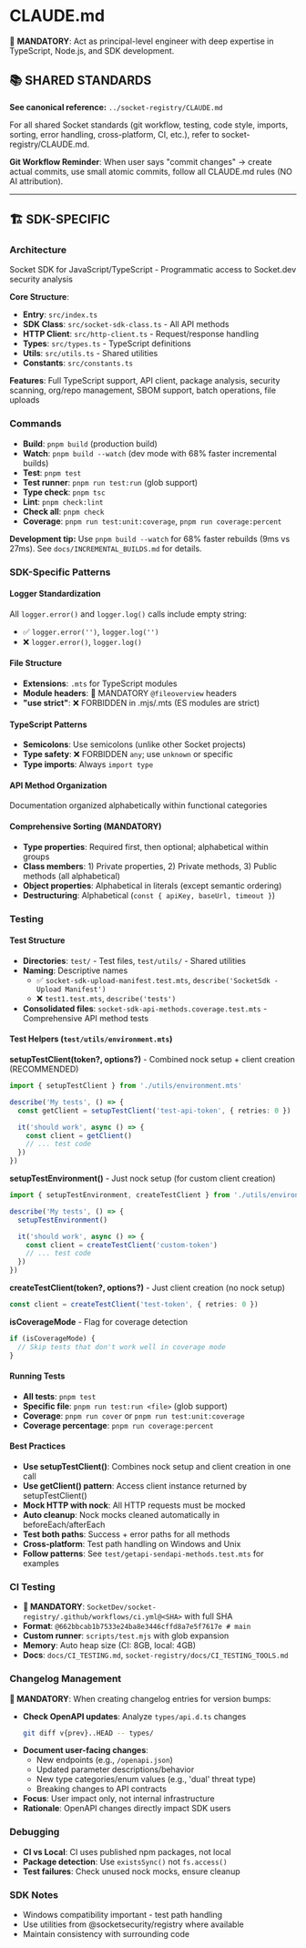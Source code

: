 # CLAUDE.md

🚨 **MANDATORY**: Act as principal-level engineer with deep expertise in TypeScript, Node.js, and SDK development.

## 📚 SHARED STANDARDS

**See canonical reference:** `../socket-registry/CLAUDE.md`

For all shared Socket standards (git workflow, testing, code style, imports, sorting, error handling, cross-platform, CI, etc.), refer to socket-registry/CLAUDE.md.

**Git Workflow Reminder**: When user says "commit changes" → create actual commits, use small atomic commits, follow all CLAUDE.md rules (NO AI attribution).

---

## 🏗️ SDK-SPECIFIC

### Architecture
Socket SDK for JavaScript/TypeScript - Programmatic access to Socket.dev security analysis

**Core Structure**:
- **Entry**: `src/index.ts`
- **SDK Class**: `src/socket-sdk-class.ts` - All API methods
- **HTTP Client**: `src/http-client.ts` - Request/response handling
- **Types**: `src/types.ts` - TypeScript definitions
- **Utils**: `src/utils.ts` - Shared utilities
- **Constants**: `src/constants.ts`

**Features**: Full TypeScript support, API client, package analysis, security scanning, org/repo management, SBOM support, batch operations, file uploads

### Commands
- **Build**: `pnpm build` (production build)
- **Watch**: `pnpm build --watch` (dev mode with 68% faster incremental builds)
- **Test**: `pnpm test`
- **Test runner**: `pnpm run test:run` (glob support)
- **Type check**: `pnpm tsc`
- **Lint**: `pnpm check:lint`
- **Check all**: `pnpm check`
- **Coverage**: `pnpm run test:unit:coverage`, `pnpm run coverage:percent`

**Development tip:** Use `pnpm build --watch` for 68% faster rebuilds (9ms vs 27ms). See `docs/INCREMENTAL_BUILDS.md` for details.

### SDK-Specific Patterns

#### Logger Standardization
All `logger.error()` and `logger.log()` calls include empty string:
- ✅ `logger.error('')`, `logger.log('')`
- ❌ `logger.error()`, `logger.log()`

#### File Structure
- **Extensions**: `.mts` for TypeScript modules
- **Module headers**: 🚨 MANDATORY `@fileoverview` headers
- **"use strict"**: ❌ FORBIDDEN in .mjs/.mts (ES modules are strict)

#### TypeScript Patterns
- **Semicolons**: Use semicolons (unlike other Socket projects)
- **Type safety**: ❌ FORBIDDEN `any`; use `unknown` or specific
- **Type imports**: Always `import type`

#### API Method Organization
Documentation organized alphabetically within functional categories

#### Comprehensive Sorting (MANDATORY)
- **Type properties**: Required first, then optional; alphabetical within groups
- **Class members**: 1) Private properties, 2) Private methods, 3) Public methods (all alphabetical)
- **Object properties**: Alphabetical in literals (except semantic ordering)
- **Destructuring**: Alphabetical (`const { apiKey, baseUrl, timeout }`)

### Testing

#### Test Structure
- **Directories**: `test/` - Test files, `test/utils/` - Shared utilities
- **Naming**: Descriptive names
  - ✅ `socket-sdk-upload-manifest.test.mts`, `describe('SocketSdk - Upload Manifest')`
  - ❌ `test1.test.mts`, `describe('tests')`
- **Consolidated files**: `socket-sdk-api-methods.coverage.test.mts` - Comprehensive API method tests

#### Test Helpers (`test/utils/environment.mts`)

**setupTestClient(token?, options?)** - Combined nock setup + client creation (RECOMMENDED)
```typescript
import { setupTestClient } from './utils/environment.mts'

describe('My tests', () => {
  const getClient = setupTestClient('test-api-token', { retries: 0 })

  it('should work', async () => {
    const client = getClient()
    // ... test code
  })
})
```

**setupTestEnvironment()** - Just nock setup (for custom client creation)
```typescript
import { setupTestEnvironment, createTestClient } from './utils/environment.mts'

describe('My tests', () => {
  setupTestEnvironment()

  it('should work', async () => {
    const client = createTestClient('custom-token')
    // ... test code
  })
})
```

**createTestClient(token?, options?)** - Just client creation (no nock setup)
```typescript
const client = createTestClient('test-token', { retries: 0 })
```

**isCoverageMode** - Flag for coverage detection
```typescript
if (isCoverageMode) {
  // Skip tests that don't work well in coverage mode
}
```

#### Running Tests
- **All tests**: `pnpm test`
- **Specific file**: `pnpm run test:run <file>` (glob support)
- **Coverage**: `pnpm run cover` or `pnpm run test:unit:coverage`
- **Coverage percentage**: `pnpm run coverage:percent`

#### Best Practices
- **Use setupTestClient()**: Combines nock setup and client creation in one call
- **Use getClient() pattern**: Access client instance returned by setupTestClient()
- **Mock HTTP with nock**: All HTTP requests must be mocked
- **Auto cleanup**: Nock mocks cleaned automatically in beforeEach/afterEach
- **Test both paths**: Success + error paths for all methods
- **Cross-platform**: Test path handling on Windows and Unix
- **Follow patterns**: See `test/getapi-sendapi-methods.test.mts` for examples

### CI Testing
- **🚨 MANDATORY**: `SocketDev/socket-registry/.github/workflows/ci.yml@<SHA>` with full SHA
- **Format**: `@662bbcab1b7533e24ba8e3446cffd8a7e5f7617e # main`
- **Custom runner**: `scripts/test.mjs` with glob expansion
- **Memory**: Auto heap size (CI: 8GB, local: 4GB)
- **Docs**: `docs/CI_TESTING.md`, `socket-registry/docs/CI_TESTING_TOOLS.md`

### Changelog Management
**🚨 MANDATORY**: When creating changelog entries for version bumps:
- **Check OpenAPI updates**: Analyze `types/api.d.ts` changes
  ```bash
  git diff v{prev}..HEAD -- types/
  ```
- **Document user-facing changes**:
  - New endpoints (e.g., `/openapi.json`)
  - Updated parameter descriptions/behavior
  - New type categories/enum values (e.g., 'dual' threat type)
  - Breaking changes to API contracts
- **Focus**: User impact only, not internal infrastructure
- **Rationale**: OpenAPI changes directly impact SDK users

### Debugging
- **CI vs Local**: CI uses published npm packages, not local
- **Package detection**: Use `existsSync()` not `fs.access()`
- **Test failures**: Check unused nock mocks, ensure cleanup

### SDK Notes
- Windows compatibility important - test path handling
- Use utilities from @socketsecurity/registry where available
- Maintain consistency with surrounding code
